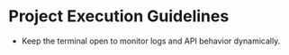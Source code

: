 # Project Execution Guidelines

- Keep the terminal open to monitor logs and API behavior dynamically.

